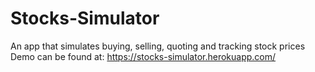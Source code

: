 # Stocks-Simulator
An app that simulates buying, selling, quoting and tracking stock prices
Demo can be found at: https://stocks-simulator.herokuapp.com/
